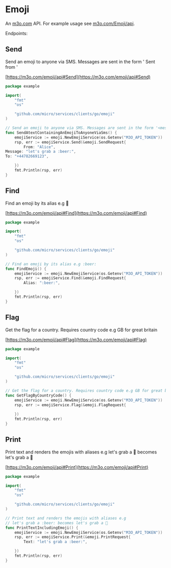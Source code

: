 # Emoji

An [m3o.com](https://m3o.com) API. For example usage see [m3o.com/Emoji/api](https://m3o.com/Emoji/api).

Endpoints:

## Send

Send an emoji to anyone via SMS. Messages are sent in the form '<message> Sent from <from>'


[https://m3o.com/emoji/api#Send](https://m3o.com/emoji/api#Send)

```go
package example

import(
	"fmt"
	"os"

	"github.com/micro/services/clients/go/emoji"
)

// Send an emoji to anyone via SMS. Messages are sent in the form '<message> Sent from <from>'
func SendAtextContainingAnEmojiToAnyoneViaSms() {
	emojiService := emoji.NewEmojiService(os.Getenv("M3O_API_TOKEN"))
	rsp, err := emojiService.Send(&emoji.SendRequest{
		From: "Alice",
Message: "let's grab a :beer:",
To: "+44782669123",

	})
	fmt.Println(rsp, err)
}
```
## Find

Find an emoji by its alias e.g :beer:


[https://m3o.com/emoji/api#Find](https://m3o.com/emoji/api#Find)

```go
package example

import(
	"fmt"
	"os"

	"github.com/micro/services/clients/go/emoji"
)

// Find an emoji by its alias e.g :beer:
func FindEmoji() {
	emojiService := emoji.NewEmojiService(os.Getenv("M3O_API_TOKEN"))
	rsp, err := emojiService.Find(&emoji.FindRequest{
		Alias: ":beer:",

	})
	fmt.Println(rsp, err)
}
```
## Flag

Get the flag for a country. Requires country code e.g GB for great britain


[https://m3o.com/emoji/api#Flag](https://m3o.com/emoji/api#Flag)

```go
package example

import(
	"fmt"
	"os"

	"github.com/micro/services/clients/go/emoji"
)

// Get the flag for a country. Requires country code e.g GB for great britain
func GetFlagByCountryCode() {
	emojiService := emoji.NewEmojiService(os.Getenv("M3O_API_TOKEN"))
	rsp, err := emojiService.Flag(&emoji.FlagRequest{
		
	})
	fmt.Println(rsp, err)
}
```
## Print

Print text and renders the emojis with aliases e.g
let's grab a :beer: becomes let's grab a 🍺


[https://m3o.com/emoji/api#Print](https://m3o.com/emoji/api#Print)

```go
package example

import(
	"fmt"
	"os"

	"github.com/micro/services/clients/go/emoji"
)

// Print text and renders the emojis with aliases e.g
// let's grab a :beer: becomes let's grab a 🍺
func PrintTextIncludingEmoji() {
	emojiService := emoji.NewEmojiService(os.Getenv("M3O_API_TOKEN"))
	rsp, err := emojiService.Print(&emoji.PrintRequest{
		Text: "let's grab a :beer:",

	})
	fmt.Println(rsp, err)
}
```
